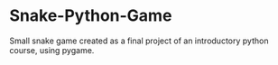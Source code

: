 # Snake-Python-Game
Small snake game created as a final project of an introductory python course, using pygame.
